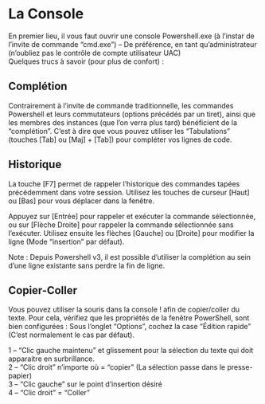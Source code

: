 # La Console

En premier lieu, il vous faut ouvrir une console Powershell.exe (à l’instar de l’invite de commande “cmd.exe”) – De préférence, en tant qu’administrateur (n’oubliez pas le contrôle de compte utilisateur UAC)   
Quelques trucs à savoir (pour plus de confort) :

## Complétion
Contrairement à l’invite de commande traditionnelle, les commandes Powershell et leurs commutateurs (options précédés par un tiret), ainsi que les membres des instances (que l’on verra plus tard) bénéficient de la “complétion”. C’est à dire que vous pouvez utiliser les “Tabulations” (touches [Tab] ou [Maj] + [Tab]) pour compléter vos lignes de code.

## Historique
La touche [F7] permet de rappeler l’historique des commandes tapées précédemment dans votre session. Utilisez les touches de curseur [Haut] ou [Bas] pour vous déplacer dans la fenêtre.

Appuyez sur [Entrée] pour rappeler et exécuter la commande sélectionnée, ou sur [Flèche Droite] pour rappeler la commande sélectionnée sans l’exécuter. Utilisez ensuite les flèches [Gauche] ou [Droite] pour modifier la ligne (Mode “insertion” par défaut).

Note : Depuis Powershell v3, il est possible d’utiliser la complétion au sein d’une ligne existante sans perdre la fin de ligne.

## Copier-Coller
Vous pouvez utiliser la souris dans la console ! afin de copier/coller du texte. Pour cela, vérifiez que les propriétés de la fenêtre PowerShell, sont bien configurées : Sous l’onglet “Options”, cochez la case “Édition rapide” (C’est normalement le cas par défaut).

1 – “Clic gauche maintenu” et glissement pour la sélection du texte qui doit apparaitre en surbrillance.   
2 – “Clic droit” n’importe où = “copier” (La sélection passe dans le presse-papier)   
3 – “Clic gauche” sur le point d’insertion désiré   
4 – “Clic droit” = “Coller”
